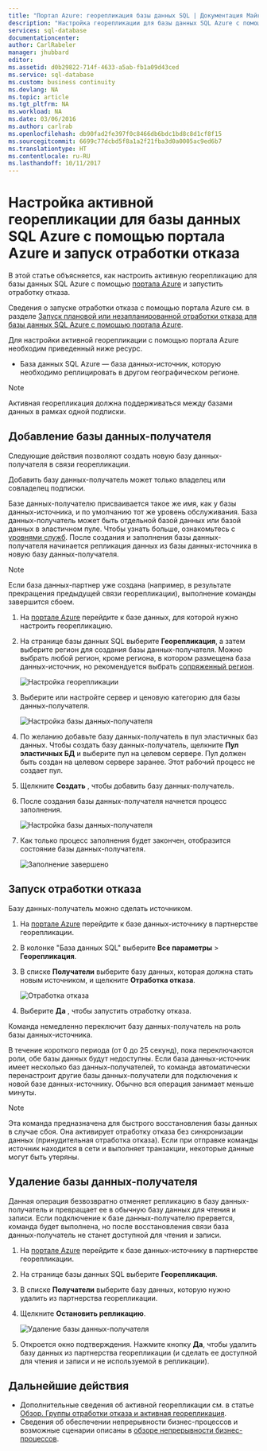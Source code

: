 ```yaml
---
title: "Портал Azure: георепликация базы данных SQL | Документация Майкрософт"
description: "Настройка георепликации для базы данных SQL Azure с помощью портала Azure и запуск отработки отказа."
services: sql-database
documentationcenter: 
author: CarlRabeler
manager: jhubbard
editor: 
ms.assetid: d0b29822-714f-4633-a5ab-fb1a09d43ced
ms.service: sql-database
ms.custom: business continuity
ms.devlang: NA
ms.topic: article
ms.tgt_pltfrm: NA
ms.workload: NA
ms.date: 03/06/2016
ms.author: carlrab
ms.openlocfilehash: db90fad2fe397f0c8466db6bdc1bd8c8d1cf8f15
ms.sourcegitcommit: 6699c77dcbd5f8a1a2f21fba3d0a0005ac9ed6b7
ms.translationtype: HT
ms.contentlocale: ru-RU
ms.lasthandoff: 10/11/2017
---
```

# <a name="configure-active-geo-replication-for-azure-sql-database-in-the-azure-portal-and-initiate-failover"></a>Настройка активной георепликации для базы данных SQL Azure с помощью портала Azure и запуск отработки отказа

В этой статье объясняется, как настроить активную георепликацию для базы данных SQL Azure с помощью [портала Azure](http://portal.azure.com) и запустить отработку отказа.

Сведения о запуске отработки отказа с помощью портала Azure см. в разделе [Запуск плановой или незапланированной отработки отказа для базы данных SQL Azure с помощью портала Azure](sql-database-geo-replication-portal.md).

Для настройки активной георепликации с помощью портала Azure необходим приведенный ниже ресурс.

* База данных SQL Azure — база данных-источник, которую необходимо реплицировать в другом географическом регионе.

> [!Note]
Активная георепликация должна поддерживаться между базами данных в рамках одной подписки.

## <a name="add-a-secondary-database"></a>Добавление базы данных-получателя
Следующие действия позволяют создать новую базу данных-получателя в связи георепликации.  

Добавить базу данных-получатель может только владелец или совладелец подписки.

Базе данных-получателю присваивается такое же имя, как у базы данных-источника, и по умолчанию тот же уровень обслуживания. База данных-получатель может быть отдельной базой данных или базой данных в эластичном пуле. Чтобы узнать больше, ознакомьтесь с [уровнями служб](sql-database-service-tiers.md).
После создания и заполнения базы данных-получателя начинается репликация данных из базы данных-источника в новую базу данных-получателя.

> [!NOTE]
> Если база данных-партнер уже создана (например, в результате прекращения предыдущей связи георепликации), выполнение команды завершится сбоем.
> 

1. На [портале Azure](http://portal.azure.com) перейдите к базе данных, для которой нужно настроить георепликацию.
2. На странице базы данных SQL выберите **Георепликация**, а затем выберите регион для создания базы данных-получателя. Можно выбрать любой регион, кроме региона, в котором размещена база данных-источник, но рекомендуется выбрать [сопряженный регион](../best-practices-availability-paired-regions.md).
   
    ![Настройка георепликации](./media/sql-database-geo-replication-portal/configure-geo-replication.png)
3. Выберите или настройте сервер и ценовую категорию для базы данных-получателя.
   
    ![Настройка базы данных-получателя](./media/sql-database-geo-replication-portal/create-secondary.png)
4. По желанию добавьте базу данных-получатель в пул эластичных баз данных. Чтобы создать базу данных-получатель, щелкните **Пул эластичных БД** и выберите пул на целевом сервере. Пул должен быть создан на целевом сервере заранее. Этот рабочий процесс не создает пул.
5. Щелкните **Создать** , чтобы добавить базу данных-получатель.
6. После создания базы данных-получателя начнется процесс заполнения.
   
    ![Настройка базы данных-получателя](./media/sql-database-geo-replication-portal/seeding0.png)
7. Как только процесс заполнения будет закончен, отобразится состояние базы данных-получателя.
   
    ![Заполнение завершено](./media/sql-database-geo-replication-portal/seeding-complete.png)

## <a name="initiate-a-failover"></a>Запуск отработки отказа

Базу данных-получатель можно сделать источником.  

1. На [портале Azure](http://portal.azure.com) перейдите к базе данных-источнику в партнерстве георепликации.
2. В колонке "База данных SQL" выберите **Все параметры** > **Георепликация**.
3. В списке **Получатели** выберите базу данных, которая должна стать новым источником, и щелкните **Отработка отказа**.
   
    ![Отработка отказа](./media/sql-database-geo-replication-failover-portal/secondaries.png)
4. Выберите **Да** , чтобы запустить отработку отказа.

Команда немедленно переключит базу данных-получатель на роль базы данных-источника. 

В течение короткого периода (от 0 до 25 секунд), пока переключаются роли, обе базы данных будут недоступны. Если база данных-источник имеет несколько баз данных-получателей, то команда автоматически перенастроит другие базы данных-получатели для подключения к новой базе данных-источнику. Обычно вся операция занимает меньше минуты. 

> [!NOTE]
> Эта команда предназначена для быстрого восстановления базы данных в случае сбоя. Она активирует отработку отказа без синхронизации данных (принудительная отработка отказа).  Если при отправке команды источник находится в сети и выполняет транзакции, некоторые данные могут быть утеряны. 
> 
> 

## <a name="remove-secondary-database"></a>Удаление базы данных-получателя
Данная операция безвозвратно отменяет репликацию в базу данных-получатель и превращает ее в обычную базу данных для чтения и записи. Если подключение к базе данных-получателю прервется, команда будет выполнена, но после восстановления связи база данных-получатель не станет доступной для чтения и записи.  

1. На [портале Azure](http://portal.azure.com) перейдите к базе данных-источнику в партнерстве георепликации.
2. На странице базы данных SQL выберите **Георепликация**.
3. В списке **Получатели** выберите базу данных, которую нужно удалить из партнерства георепликации.
4. Щелкните **Остановить репликацию**.
   
    ![Удаление базы данных-получателя](./media/sql-database-geo-replication-portal/remove-secondary.png)
5. Откроется окно подтверждения. Нажмите кнопку **Да**, чтобы удалить базу данных из партнерства георепликации (и сделать ее доступной для чтения и записи и не используемой в репликации).

## <a name="next-steps"></a>Дальнейшие действия
* Дополнительные сведения об активной георепликации см. в статье [Обзор. Группы отработки отказа и активная георепликация](sql-database-geo-replication-overview.md).
* Сведения об обеспечении непрерывности бизнес-процессов и возможные сценарии описаны в [обзоре непрерывности бизнес-процессов](sql-database-business-continuity.md).

